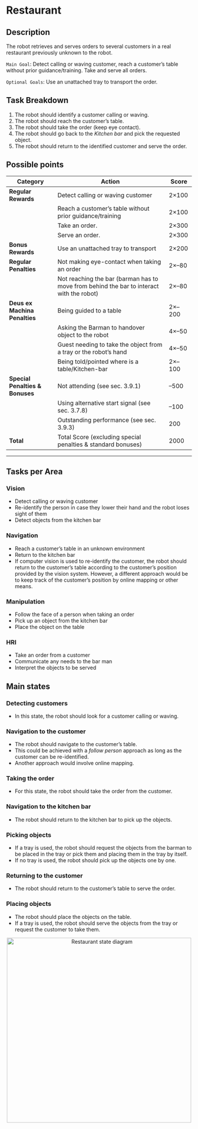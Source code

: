 # Restaurant

## Description

The robot retrieves and serves orders to several customers in a real restaurant previously unknown to the robot.

`Main Goal`: Detect calling or waving customer, reach a customer’s table without prior guidance/training. Take and serve all orders.

`Optional Goals`: Use an unattached tray to transport the order.

## Task Breakdown
1. The robot should identify a customer calling or waving.
2. The robot should reach the customer’s table.
3. The robot should take the order (keep eye contact).
4. The robot should go back to the *Kitchen bar* and pick the requested object.
5. The robot should return to the identified customer and serve the order.


## Possible points
| **Category**           | **Action**                                                 | **Score**   |
|-------------------------|-----------------------------------------------------------|-------------|
| **Regular Rewards**     | Detect calling or waving customer                         | 2×100       |
|                         | Reach a customer’s table without prior guidance/training  | 2×100       |
|                         | Take an order.                                            | 2×300       |
|                         | Serve an order.                                           | 2×300       |
| **Bonus Rewards**       | Use an unattached tray to transport                       | 2×200       |
| **Regular Penalties**   | Not making eye-contact when taking an order               | 2×–80       |
|                         | Not reaching the bar (barman has to move from behind the bar to interact with the robot) | 2×–80 |
| **Deus ex Machina Penalties** | Being guided to a table                              | 2×–200      |
|                         | Asking the Barman to handover object to the robot         | 4×–50       |
|                         | Guest needing to take the object from a tray or the robot’s hand | 4×–50  |
|                         | Being told/pointed where is a table/Kitchen-bar           | 2×–100      |
| **Special Penalties & Bonuses** | Not attending (see sec. 3.9.1)                   | –500        |
|                         | Using alternative start signal (see sec. 3.7.8)          | –100        |
|                         | Outstanding performance (see sec. 3.9.3)                 | 200         |
| **Total**               | Total Score (excluding special penalties & standard bonuses) | 2000    |

<hr />

## Tasks per Area

### Vision

- Detect calling or waving customer
- Re-identify the person in case they lower their hand and the robot loses sight of them
- Detect objects from the kitchen bar

### Navigation
- Reach a customer’s table in an unknown environment
- Return to the kitchen bar
- If computer vision is used to re-identify the customer, the robot should return to the customer’s table according to the customer’s position provided by the vision system. However, a different approach would be to keep track of the customer’s position by online mapping or other means.

### Manipulation
- Follow the face of a person when taking an order
- Pick up an object from the kitchen bar
- Place the object on the table

### HRI
- Take an order from a customer
- Communicate any needs to the bar man
- Interpret the objects to be served

## Main states

### Detecting customers
- In this state, the robot should look for a customer calling or waving. 

### Navigation to the customer
- The robot should navigate to the customer’s table.
- This could be achieved with a *follow person* approach as long as the customer can be re-identified.
- Another approach would involve online mapping.

### Taking the order
- For this state, the robot should take the order from the customer.

### Navigation to the kitchen bar
- The robot should return to the kitchen bar to pick up the objects.

### Picking objects
- If a tray is used, the robot should request the objects from the barman to be placed in the tray or pick them and placing them in the tray by itself.
- If no tray is used, the robot should pick up the objects one by one.

### Returning to the customer
- The robot should return to the customer’s table to serve the order.

### Placing objects
- The robot should place the objects on the table.
- If a tray is used, the robot should serve the objects from the tray or request the customer to take them.

<p align="center">
  <img width="500px" src="/assets/tasks/restaurantDiagram.png" alt="Restaurant state diagram">
</p>

